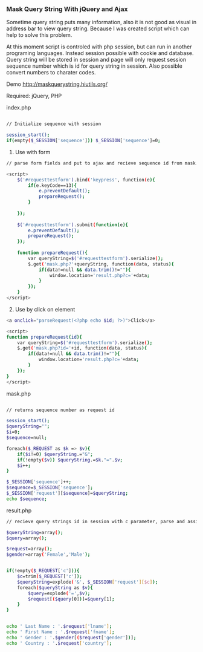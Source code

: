 ### Mask Query String With jQuery and Ajax

Sometime query string puts many information, also it is not good as visual in address bar to view query string.
Because I was created script which can help to solve this problem.

At this moment script is controled with php session, but can run in another programing languages. Instead session possible with cookie and database.
Query string will be stored in session and page will only request session sequence number which is id for query string in session.
Also possible convert numbers to charater codes.

Demo http://maskquerystring.hiutils.org/

Required:
jQuery, PHP


index.php
```sh

// Initialize sequence with session

session_start();
if(empty($_SESSION['sequence'])) $_SESSION['sequence']=0;

```

1. Use with form
```sh
// parse form fields and put to ajax and recieve sequence id from mask.php

<script>	
	$('#requesttestform').bind('keypress', function(e){
		if(e.keyCode==13){
			e.preventDefault();
			prepareRequest();
		}
		
	});
	
	$('#requesttestform').submit(function(e){
		e.preventDefault();
		prepareRequest();
	});
	
	function prepareRequest(){
		var queryString=$('#requesttestform').serialize();
		$.get('mask.php?'+queryString, function(data, status){
			if(data!=null && data.trim()!=""){
				window.location='result.php?c='+data;
			}
		});
	}
</script>

```
2. Use by click on element
```sh
<a onclick="parseRequest(<?php echo $id; ?>)">Click</a>

<script>
function prepareRequest(id){
	var queryString=$('#requesttestform').serialize();
	$.get('mask.php?id='+id, function(data, status){
		if(data!=null && data.trim()!=""){
			window.location='result.php?c='+data;
		}
	});
}
</script>

```



mask.php

```sh

// returns sequence number as request id

session_start();
$queryString="";
$i=0;
$sequence=null;

foreach($_REQUEST as $k => $v){
	if($i!=0) $queryString.="&";
	if(!empty($v)) $queryString.=$k."=".$v;
	$i++;
}

$_SESSION['sequence']++;
$sequence=$_SESSION['sequence'];
$_SESSION['request'][$sequence]=$queryString;
echo $sequence;

```

result.php
```sh
// recieve query strings id in session with c parameter, parse and assign to array $request 

$queryString=array();
$query=array();

$request=array();
$gender=array('Female','Male');


if(!empty($_REQUEST['c'])){
	$c=trim($_REQUEST['c']);
	$queryString=explode('&', $_SESSION['request'][$c]);
	foreach($queryString as $v){
		$query=explode('=',$v);
		$request[($query[0])]=$query[1];
	}
}


echo ' Last Name : '.$request['lname'];
echo ' First Name : '.$request['fname'];
echo ' Gender : '.$gender[($request['gender'])];
echo ' Country : '.$request['country'];

```
